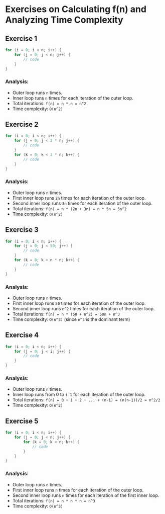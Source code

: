 
# Exercises on Calculating f(n) and Analyzing Time Complexity

## Exercise 1

```c
for (i = 0; i < n; i++) {
    for (j = 0; j < n; j++) {
        // code
    }
}
```

### Analysis:
- Outer loop runs `n` times.
- Inner loop runs `n` times for each iteration of the outer loop.
- Total iterations: `f(n) = n * n = n^2`
- Time complexity: `O(n^2)`

## Exercise 2

```c
for (i = 0; i < n; i++) {
    for (j = 0; j < 2 * n; j++) {
        // code
    }
    for (k = 0; k < 3 * n; k++) {
        // code
    }
}
```

### Analysis:
- Outer loop runs `n` times.
- First inner loop runs `2n` times for each iteration of the outer loop.
- Second inner loop runs `3n` times for each iteration of the outer loop.
- Total iterations: `f(n) = n * (2n + 3n) = n * 5n = 5n^2`
- Time complexity: `O(n^2)`

## Exercise 3

```c
for (i = 0; i < n; i++) {
    for (j = 0; j < 50; j++) {
        // code
    }
    for (k = 0; k < n * n; k++) {
        // code
    }
}
```

### Analysis:
- Outer loop runs `n` times.
- First inner loop runs `50` times for each iteration of the outer loop.
- Second inner loop runs `n^2` times for each iteration of the outer loop.
- Total iterations: `f(n) = n * (50 + n^2) = 50n + n^3`
- Time complexity: `O(n^3)` (since `n^3` is the dominant term)

## Exercise 4

```c
for (i = 0; i < n; i++) {
    for (j = 0; j < i; j++) {
        // code
    }
}
```

### Analysis:
- Outer loop runs `n` times.
- Inner loop runs from 0 to `i-1` for each iteration of the outer loop.
- Total iterations: `f(n) = 0 + 1 + 2 + ... + (n-1) = (n(n-1))/2 ≈ n^2/2`
- Time complexity: `O(n^2)`

## Exercise 5

```c
for (i = 0; i < n; i++) {
    for (j = 0; j < n; j++) {
        for (k = 0; k < n; k++) {
            // code
        }
    }
}
```

### Analysis:
- Outer loop runs `n` times.
- First inner loop runs `n` times for each iteration of the outer loop.
- Second inner loop runs `n` times for each iteration of the first inner loop.
- Total iterations: `f(n) = n * n * n = n^3`
- Time complexity: `O(n^3)`
